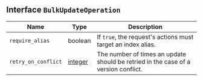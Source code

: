 ## Interface `BulkUpdateOperation`

| Name | Type | Description |
| - | - | - |
| `require_alias` | boolean | If `true`, the request's actions must target an index alias. |
| `retry_on_conflict` | [integer](./integer.md) | The number of times an update should be retried in the case of a version conflict. |
